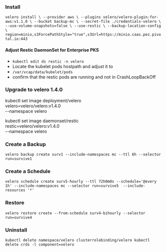 
### Install

`velero install \
    --provider aws \
    --plugins velero/velero-plugin-for-aws:v1.1.0 \
    --bucket backup-mc \
    --secret-file ./credentials-velero \
    --use-volume-snapshots=false \
    --use-restic \
    --backup-location-config \
    region=minio,s3ForcePathStyle="true",s3Url=https://minio.caas.pez.pivotal.io:443
    `
#### Adjust Restic DaemonSet for Enterprise PKS
* `kubectl edit ds restic -n velero`
* Locate the kubelet pods hostpath and adjust it to
* `/var/vcap/data/kubelet/pods`
* confirm that the restic pods are running and not in CrashLoopBackOff

### Upgrade to velero 1.4.0
kubectl set image deployment/velero \
    velero=velero/velero:v1.4.0 \
    --namespace velero

kubectl set image daemonset/restic \
    restic=velero/velero:v1.4.0 \
    --namespace velero



### Create a Backup

`velero backup create surv1 --include-namespaces mc --ttl 6h --selector run=survive1`

### Create a Schedule
`velero schedule create surv5-hourly --ttl 72h0m0s --schedule='@every 1h' --include-namespaces mc --selector run=survive5  --include-resources '*'`

### Restore
`velero restore create --from-schedule surv4-bihourly --selector run=survive4`

### Uninstall
`kubectl delete namespace/velero clusterrolebinding/velero
kubectl delete crds -l component=velero`
